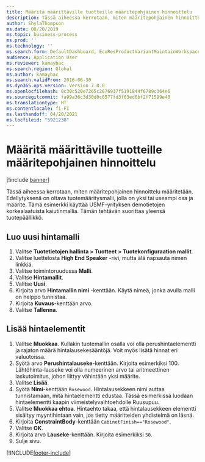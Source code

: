 ```yaml
---
title: Määritä määrittäville tuotteille määritepohjainen hinnoittelu
description: Tässä aiheessa kerrotaan, miten määritepohjainen hinnoittelu määritetään.
author: ShylaThompson
ms.date: 08/20/2019
ms.topic: business-process
ms.prod: ''
ms.technology: ''
ms.search.form: DefaultDashboard, EcoResProductVariantMaintainWorkspace, PCProductConfigurationModelListPage, PCPriceModelList, PCPriceModel, PCConstraintEditor
audience: Application User
ms.reviewer: kamaybac
ms.search.region: Global
ms.author: kamaybac
ms.search.validFrom: 2016-06-30
ms.dyn365.ops.version: Version 7.0.0
ms.openlocfilehash: 0c30c520e7265c2676937f5191844f6789c364e6
ms.sourcegitcommit: fa99a36c3d30d0c0577fd3f63ed6bf2f71599e40
ms.translationtype: HT
ms.contentlocale: fi-FI
ms.lasthandoff: 04/20/2021
ms.locfileid: "5921238"
---
```

# <a name="set-up-attribute-based-pricing-for-configurable-products"></a>Määritä määrittäville tuotteille määritepohjainen hinnoittelu

[!include [banner](../../includes/banner.md)]

Tässä aiheessa kerrotaan, miten määritepohjainen hinnoittelu määritetään. Edellytyksenä on oltava tuotemääritysmalli, jolla on yksi tai useampi osa ja määrite. Tämä esimerkki käyttää USMF-yrityksen demotietojen korkealaatuista kaiutinmallia. Tämän tehtävän suorittaa yleensä tuotepäällikkö.


## <a name="create-a-new-price-model"></a>Luo uusi hintamalli

1. Valitse **Tuotetietojen hallinta \> Tuotteet \> Tuotekonfiguraation mallit**.
1. Valitse luettelosta **High End Speaker** -rivi, mutta älä napsauta nimen linkkiä.
1. Valitse toimintoruudussa **Malli**.
1. Valitse **Hintamallit**.
1. Valitse **Uusi**.
1. Kirjoita arvo **Hintamallin nimi** -kenttään. Käytä nimeä, jonka avulla malli on helppo tunnistaa.  
1. Kirjoita **Kuvaus**-kenttään arvo.
1. Valitse **Tallenna**.

## <a name="add-price-elements"></a>Lisää hintaelementit

1. Valitse **Muokkaa**. Kullakin tuotemallin osalla voi olla perushintaelementti ja rajaton määrä hintalausekesääntöjä. Voit myös lisätä hinnat eri valuutoissa.  
2. Syötä arvo **Perushintalauseke**-kenttään. Kirjoita esimerkiksi 100. Lähtöhinta-lauseke voi olla numeerinen arvo tai aritmeettinen laskutoimitus, johon liittyy vähintään yksi määrite.  
3. Valitse **Lisää**.
4. Syötä **Nimi**-kenttään `Rosewood`. Hintalausekkeen nimi auttaa tunnistamaan, mitä hintaelementti edustaa. Tässä esimerkissä luodaan hintaelementti kaapin viimeistelyvaihtoehdolle Ruusupuu.  
5. Valitse **Muokkaa ehtoa**. Hintaehto takaa, että hintalausekkeen elementti sisältyy myyntihintaan vain, jos tietty määritteiden yhdistelmä on läsnä.  
6. Kirjoita **ConstraintBody**-kenttään `CabinetFinish=="Rosewood"`.
7. Valitse **OK**.
8. Kirjoita arvo **Lauseke**-kenttään. Kirjoita esimerkiksi `50`. 
9. Sulje sivu.



[!INCLUDE[footer-include](../../../includes/footer-banner.md)]